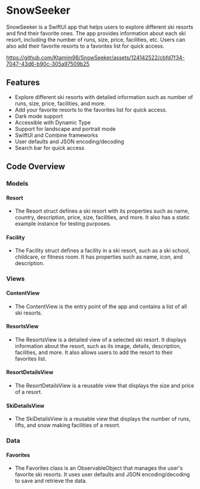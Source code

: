 # SnowSeeker
SnowSeeker is a SwiftUI app that helps users to explore different ski resorts and find their favorite ones. The app provides information about each ski resort, including the number of runs, size, price, facilities, etc. Users can also add their favorite resorts to a favorites list for quick access.

https://github.com/Ktamim98/SnowSeeker/assets/124142522/cbfd7f34-7047-43d6-b90c-305a97509b25

## Features
- Explore different ski resorts with detailed information such as number of runs, size, price, facilities, and more.
- Add your favorite resorts to the favorites list for quick access.
- Dark mode support
- Accessible with Dynamic Type
- Support for landscape and portrait mode
- SwiftUI and Combine frameworks
- User defaults and JSON encoding/decoding
- Search bar for quick access


## Code Overview

### Models
#### Resort
- The Resort struct defines a ski resort with its properties such as name, country, description, price, size, facilities, and more. It also has a static example instance for testing purposes.

#### Facility
- The Facility struct defines a facility in a ski resort, such as a ski school, childcare, or fitness room. It has properties such as name, icon, and description.


### Views
#### ContentView
- The ContentView is the entry point of the app and contains a list of all ski resorts.

#### ResortsView
- The ResortsView is a detailed view of a selected ski resort. It displays information about the resort, such as its image, details, description, facilities, and more. It also allows users to add the resort to their favorites list.

#### ResortDetailsView
- The ResortDetailsView is a reusable view that displays the size and price of a resort.

#### SkiDetailsView
- The SkiDetailsView is a reusable view that displays the number of runs, lifts, and snow making facilities of a resort.


### Data
#### Favorites
- The Favorites class is an ObservableObject that manages the user's favorite ski resorts. It uses user defaults and JSON encoding/decoding to save and retrieve the data.

